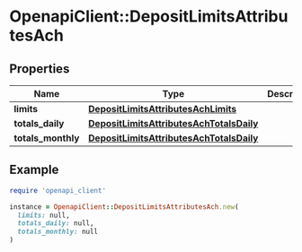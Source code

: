 # OpenapiClient::DepositLimitsAttributesAch

## Properties

| Name | Type | Description | Notes |
| ---- | ---- | ----------- | ----- |
| **limits** | [**DepositLimitsAttributesAchLimits**](DepositLimitsAttributesAchLimits.md) |  |  |
| **totals_daily** | [**DepositLimitsAttributesAchTotalsDaily**](DepositLimitsAttributesAchTotalsDaily.md) |  |  |
| **totals_monthly** | [**DepositLimitsAttributesAchTotalsDaily**](DepositLimitsAttributesAchTotalsDaily.md) |  |  |

## Example

```ruby
require 'openapi_client'

instance = OpenapiClient::DepositLimitsAttributesAch.new(
  limits: null,
  totals_daily: null,
  totals_monthly: null
)
```

